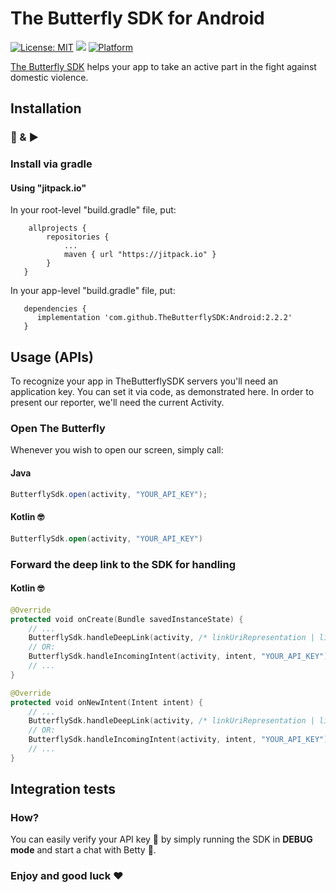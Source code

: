 # The Butterfly SDK for Android
[![License: MIT](https://img.shields.io/badge/License-Apache-yellow.svg)](https://github.com/TheButterflySDK/Android/blob/main/LICENSE)
[![](https://jitpack.io/v/TheButterflySDK/Android.svg)](https://jitpack.io/#TheButterflySDK/Android)
[![Platform](https://img.shields.io/badge/Platform-Android-green.svg)](https://github.com/TheButterflySDK/Android)

[The Butterfly SDK](https://github.com/TheButterflyButton/About/blob/main/README.md) helps your app to take an active part in the fight against domestic violence.

## Installation
### 🔌 & ▶️

### Install via gradle

#### Using "jitpack.io"

In your root-level "build.gradle" file, put:
```
    allprojects {
        repositories {
            ...
            maven { url "https://jitpack.io" }
        }
   }
```

In your app-level "build.gradle" file, put:
```
   dependencies {
      implementation 'com.github.TheButterflySDK:Android:2.2.2'
   }
```

## Usage (APIs)

To recognize your app in TheButterflySDK servers you'll need an application key. You can set it via code, as demonstrated here.
In order to present our reporter, we'll need the current Activity.

### Open The Butterfly
Whenever you wish to open our screen, simply call:

#### Java
```java
ButterflySdk.open(activity, "YOUR_API_KEY");
```

#### Kotlin 🤓
```kotlin
ButterflySdk.open(activity, "YOUR_API_KEY")
```

### Forward the deep link to the SDK for handling

#### Kotlin 🤓
```kotlin
@Override
protected void onCreate(Bundle savedInstanceState) {
    // ...
    ButterflySdk.handleDeepLink(activity, /* linkUriRepresentation | linkStringRepresentation */, "YOUR_API_KEY");
    // OR:
    ButterflySdk.handleIncomingIntent(activity, intent, "YOUR_API_KEY");
    // ...
}

@Override
protected void onNewIntent(Intent intent) {
    // ...
    ButterflySdk.handleDeepLink(activity, /* linkUriRepresentation | linkStringRepresentation */, "YOUR_API_KEY");
    // OR:
    ButterflySdk.handleIncomingIntent(activity, intent, "YOUR_API_KEY");
    // ...
}
```

## Integration tests
### How?
You can easily verify your API key 🔑 by simply running the SDK in **DEBUG mode** and start a chat with Betty 💬.

### Enjoy and good luck ❤️
